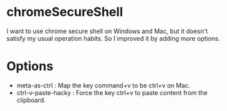 # chromeSecureShell

I want to use chrome secure shell on Windows and Mac, but it doesn't satisfy my usual operation habits.
So I improved it by adding more options.

# Options

* meta-as-ctrl : Map the key command+v to be ctrl+v on Mac.
* ctrl-v-paste-hacky : Force the key ctrl+v to paste content from the clipboard.
